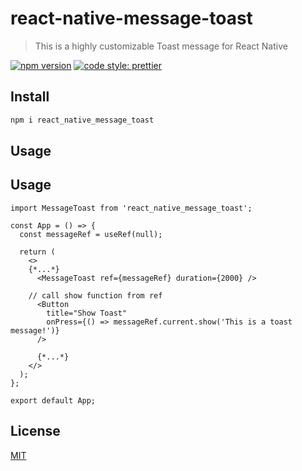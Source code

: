 # react-native-message-toast

> This is a highly customizable Toast message for React Native

[![npm version](https://badge.fury.io/js/react_native_message_toast.svg)](//npmjs.com/package/react_native_message_toast)
[![code style: prettier](https://img.shields.io/badge/code_style-prettier-ff69b4.svg?style=flat-square)](https://github.com/prettier/prettier)

## Install

```bash
npm i react_native_message_toast
```

## Usage

## Usage

```
import MessageToast from 'react_native_message_toast';

const App = () => {
  const messageRef = useRef(null);

  return (
    <>
    {*...*}
      <MessageToast ref={messageRef} duration={2000} />

    // call show function from ref
      <Button
        title="Show Toast"
        onPress={() => messageRef.current.show('This is a toast message!')}
      />

      {*...*}
    </>
  );
};

export default App;

```

## License

[MIT](http://vjpr.mit-license.org)

[npm-image]: https://img.shields.io/npm/v/live-xxx.svg
[npm-url]: https://npmjs.org/package/live-xxx
[travis-image]: https://img.shields.io/travis/live-js/live-xxx/master.svg
[travis-url]: https://travis-ci.org/live-js/live-xxx
[coveralls-image]: https://img.shields.io/coveralls/live-js/live-xxx/master.svg
[coveralls-url]: https://coveralls.io/r/live-js/live-xxx?branch=master
